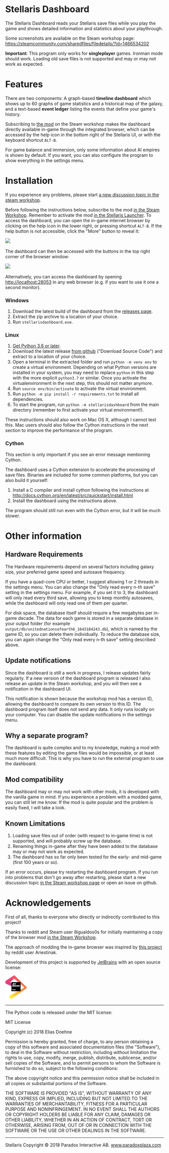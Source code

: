 # Stellaris Dashboard

The Stellaris Dashboard reads your Stellaris save files while you play the game and shows detailed information and statistics about your playthrough. 

Some screenshots are available on the Steam workshop page: https://steamcommunity.com/sharedfiles/filedetails/?id=1466534202 

**Important**: This program only works for **singleplayer** games. Ironman mode should work. Loading old save files is not supported and may or may not work as expected.

# Features

There are two components: A graph-based **timeline dashboard** which shows up to 60 graphs of game statistics and a historical map of the galaxy, and a text-based **event ledger** listing the events that define your game's history.

Subscribing to [the mod](https://steamcommunity.com/sharedfiles/filedetails/?id=1466534202) on the Steam workshop makes the dashboard directly available in-game through the integrated browser, which can be accessed by the help icon in the bottom right of the Stellaris UI, or with the keyboard shortcut `ALT-B`.

For game balance and immersion, only some information about AI empires is shown by default. If you want, you can also configure the program to show everything in the settings menu.


# Installation

If you experience any problems, please start [a new discussion topic in the steam workshop](https://steamcommunity.com/sharedfiles/filedetails/discussions/1466534202).

Before following the instructions below, subscribe to the mod [in the Steam Workshop](https://steamcommunity.com/sharedfiles/filedetails/?id=1466534202). Remember to activate the mod [in the Stellaris Launcher](https://imgur.com/g7XeZIz). To access the dashboard, you can open the in-game internet browser by clicking on the help icon in the lower right, or pressing shortcut `ALT-B`. If the help button is not accessible, click the "More" button to reveal it:

 <img src="https://steamuserimages-a.akamaihd.net/ugc/940589883945878302/66874C499AB7088E309D95FFB5A720F80E229BE0/" height="120">

The dashboard can then be accessed with the buttons in the top right corner of the browser window:


 <img src="https://steamuserimages-a.akamaihd.net/ugc/940589883947546239/330A856DDDEFB565C299CC45D6B2C3CE2B33A9A5/" height="60">

Alternatively, you can access the dashboard by opening [http://localhost:28053](http://localhost:28053) in any web browser (e.g. if you want to use it one a second monitor).

### Windows

  1. Download the latest build of the dashboard from the [releases page](https://github.com/eliasdoehne/stellaris-dashboard/releases).
  2. Extract the zip archive to a location of your choice.
  3. Run `stellarisdashboard.exe`.

### Linux
 
  1. [Get Python 3.6 or later](https://www.python.org/).
  2. Download the latest release [from github](https://github.com/eliasdoehne/stellaris-dashboard/releases) ("Download Source Code") and extract to a location of your choice.
  3. Open a terminal in the extracted folder and run `python -m venv env` to create a virtual environment. Depending on what Python versions are installed in your system, you may need to replace `python` in this step with the more explicit `python3.7` or similar. Once you activate the virtualenvironment in the next step, this should not matter anymore. 
  4. Run `source env/bin/activate` to activate the virtual environment.
  5. Run `python -m pip install -r requirements.txt` to install all dependencies.
  6. To start the program, run `python -m stellarisdashboard` from the main directory (remember to first activate your virtual environment!).

These instructions should also work on Mac OS X, although I cannot test this. Mac users should also follow the Cython instructions in the next section to improve the performance of the program.

### Cython
This section is only important if you see an error message mentioning Cython.

The dashboard uses a Cython extension to accelerate the processing of save files. Binaries are included for some common platforms, but you can also build it yourself:

  1. Install a C compiler and install cython following the instructions at http://docs.cython.org/en/latest/src/quickstart/install.html
  2. Install the dashboard using the instructions above.

The program should still run even with the Cython error, but it will be much slower.

# Other information

## Hardware Requirements

The Hardware requirements depend on several factors including galaxy size, your preferred game speed and autosave frequency.

If you have a quad-core CPU or better, I suggest allowing 1 or 2 threads in the settings menu. You can also change the "Only read every n-th save" setting in the settings menu. For example, if you set it to 3, the dashboard will only read every third save, allowing you to keep monthly autosaves, while the dashboard will only read one of them per quarter.

For disk space, the database itself should require a few megabytes per in-game decade. The data for each game is stored in a separate database in your output folder (for example `output/db/unitednationsofearth6_1643184243.db`), which is named by the game ID, so you can delete them individually. To reduce the database size, you can again change the  "Only read every n-th save" setting described above.

## Update notifications
Since the dashboard is still a work in progress, I release updates fairly regularly. If a new version of the dashboard program is released I also release an update in the Steam workshop, and you will then see a notification in the dashboard UI.

This notification is shown because the workshop mod has a version ID, allowing the dashboard to compare its own version to this ID. The dashboard program itself does not send any data. It only runs locally on your computer. You can disable the update notifications in the settings menu.

## Why a separate program?
The dashboard is quite complex and to my knowledge, making a mod with these features by editing the game files would be impossible, or at least much more difficult. This is why you have to run the external program to use the dashboard.

## Mod compatibility

The dashboard may or may not work with other mods, it is developed with the vanilla game in mind. If you experience a problem with a modded game, you can still let me know: If the mod is quite popular and the problem is easily fixed, I will take a look.

## Known Limitations

  1. Loading save files out of order (with respect to in-game time) is not supported, and will probably screw up the database.
  2. Renaming things in-game after they have been added to the database may or may not work as expected.
  3. The dashboard has so far only been tested for the early- and mid-game (first 100 years or so).
  
If an error occurs, please try restarting the dashboard program. If you run into problems that don't go away after restarting, please start a new discussion topic [in the Steam workshop page](https://steamcommunity.com/sharedfiles/filedetails/discussions/1466534202) or open an issue on github.
   

# Acknowledgements

First of all, thanks to everyone who directly or indirectly contributed to this project!

Thanks to reddit and Steam user 8igualdos0s for initially maintaining a copy of the browser mod [in the Steam Workshop](http://steamcommunity.com/sharedfiles/filedetails/?id=1341242772).

The approach of modding the in-game browser was inspired by [this project](https://github.com/omiddavoodi/StellarisInGameLedger) by reddit user Ariestinak.


Development of this project is supported by [JetBrains](http://jetbrains.com/?from=stellarisdashboard) with an open source license:

[<img src="img/jetbrains.png" height="80">](http://jetbrains.com/?from=stellarisdashboard)

---

The Python code is released under the MIT license:

MIT License

Copyright (c) 2018 Elias Doehne

Permission is hereby granted, free of charge, to any person obtaining a copy
of this software and associated documentation files (the "Software"), to deal
in the Software without restriction, including without limitation the rights
to use, copy, modify, merge, publish, distribute, sublicense, and/or sell
copies of the Software, and to permit persons to whom the Software is
furnished to do so, subject to the following conditions:

The above copyright notice and this permission notice shall be included in all
copies or substantial portions of the Software.

THE SOFTWARE IS PROVIDED "AS IS", WITHOUT WARRANTY OF ANY KIND, EXPRESS OR
IMPLIED, INCLUDING BUT NOT LIMITED TO THE WARRANTIES OF MERCHANTABILITY,
FITNESS FOR A PARTICULAR PURPOSE AND NONINFRINGEMENT. IN NO EVENT SHALL THE
AUTHORS OR COPYRIGHT HOLDERS BE LIABLE FOR ANY CLAIM, DAMAGES OR OTHER
LIABILITY, WHETHER IN AN ACTION OF CONTRACT, TORT OR OTHERWISE, ARISING FROM,
OUT OF OR IN CONNECTION WITH THE SOFTWARE OR THE USE OR OTHER DEALINGS IN THE
SOFTWARE.


---

Stellaris Copyright © 2018 Paradox Interactive AB. www.paradoxplaza.com
